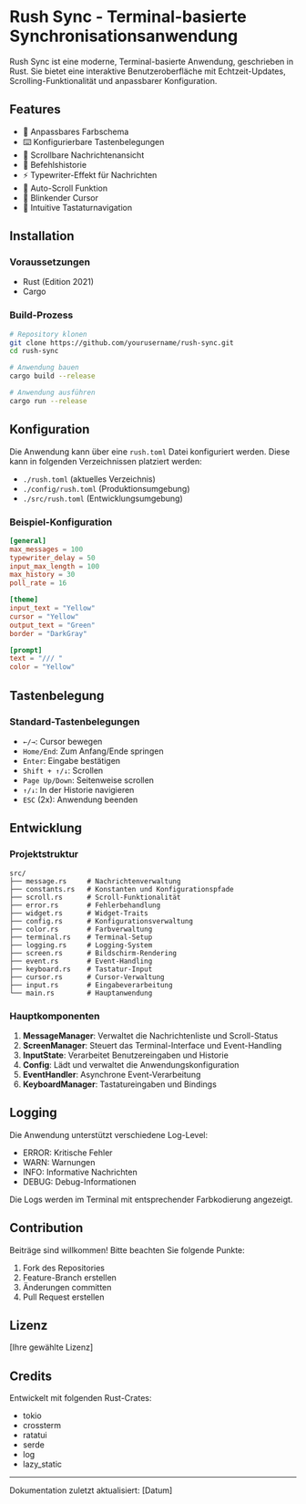 # Rush Sync - Terminal-basierte Synchronisationsanwendung

Rush Sync ist eine moderne, Terminal-basierte Anwendung, geschrieben in Rust. Sie bietet eine interaktive Benutzeroberfläche mit Echtzeit-Updates, Scrolling-Funktionalität und anpassbarer Konfiguration.

## Features

- 🎨 Anpassbares Farbschema
- ⌨️ Konfigurierbare Tastenbelegungen
- 📜 Scrollbare Nachrichtenansicht
- 💾 Befehlshistorie
- ⚡ Typewriter-Effekt für Nachrichten
- 🔄 Auto-Scroll Funktion
- 📝 Blinkender Cursor
- 🎯 Intuitive Tastaturnavigation

## Installation

### Voraussetzungen

- Rust (Edition 2021)
- Cargo

### Build-Prozess

```bash
# Repository klonen
git clone https://github.com/yourusername/rush-sync.git
cd rush-sync

# Anwendung bauen
cargo build --release

# Anwendung ausführen
cargo run --release
```

## Konfiguration

Die Anwendung kann über eine `rush.toml` Datei konfiguriert werden. Diese kann in folgenden Verzeichnissen platziert werden:

- `./rush.toml` (aktuelles Verzeichnis)
- `./config/rush.toml` (Produktionsumgebung)
- `./src/rush.toml` (Entwicklungsumgebung)

### Beispiel-Konfiguration

```toml
[general]
max_messages = 100
typewriter_delay = 50
input_max_length = 100
max_history = 30
poll_rate = 16

[theme]
input_text = "Yellow"
cursor = "Yellow"
output_text = "Green"
border = "DarkGray"

[prompt]
text = "/// "
color = "Yellow"
```

## Tastenbelegung

### Standard-Tastenbelegungen

- `←/→`: Cursor bewegen
- `Home/End`: Zum Anfang/Ende springen
- `Enter`: Eingabe bestätigen
- `Shift + ↑/↓`: Scrollen
- `Page Up/Down`: Seitenweise scrollen
- `↑/↓`: In der Historie navigieren
- `ESC` (2x): Anwendung beenden

## Entwicklung

### Projektstruktur

```
src/
├── message.rs     # Nachrichtenverwaltung
├── constants.rs   # Konstanten und Konfigurationspfade
├── scroll.rs      # Scroll-Funktionalität
├── error.rs       # Fehlerbehandlung
├── widget.rs      # Widget-Traits
├── config.rs      # Konfigurationsverwaltung
├── color.rs       # Farbverwaltung
├── terminal.rs    # Terminal-Setup
├── logging.rs     # Logging-System
├── screen.rs      # Bildschirm-Rendering
├── event.rs       # Event-Handling
├── keyboard.rs    # Tastatur-Input
├── cursor.rs      # Cursor-Verwaltung
├── input.rs       # Eingabeverarbeitung
└── main.rs        # Hauptanwendung
```

### Hauptkomponenten

1. **MessageManager**: Verwaltet die Nachrichtenliste und Scroll-Status
2. **ScreenManager**: Steuert das Terminal-Interface und Event-Handling
3. **InputState**: Verarbeitet Benutzereingaben und Historie
4. **Config**: Lädt und verwaltet die Anwendungskonfiguration
5. **EventHandler**: Asynchrone Event-Verarbeitung
6. **KeyboardManager**: Tastatureingaben und Bindings

## Logging

Die Anwendung unterstützt verschiedene Log-Level:

- ERROR: Kritische Fehler
- WARN: Warnungen
- INFO: Informative Nachrichten
- DEBUG: Debug-Informationen

Die Logs werden im Terminal mit entsprechender Farbkodierung angezeigt.

## Contribution

Beiträge sind willkommen! Bitte beachten Sie folgende Punkte:

1. Fork des Repositories
2. Feature-Branch erstellen
3. Änderungen committen
4. Pull Request erstellen

## Lizenz

[Ihre gewählte Lizenz]

## Credits

Entwickelt mit folgenden Rust-Crates:
- tokio
- crossterm
- ratatui
- serde
- log
- lazy_static

---

Dokumentation zuletzt aktualisiert: [Datum]